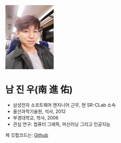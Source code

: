 ﻿---
layout: page
permalink: /about/
---

![title](./assets/profile.jpg)

# 남 진 우(南 進 佑)
* 삼성전자 소프트웨어 엔지니어 근무, 현 SR-CLab 소속 
* 울산과학기술원, 석사, 2012
* 부경대학교, 학사, 2006 
* 관심 연구: 컴퓨터 그래픽, 머신러닝 그리고 인공지능 

제 깃헙코드는:
[Github](https://github.com/junimnjw)  

  


